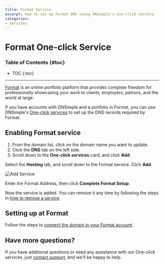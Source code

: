 ```yaml
---
title: Format Service
excerpt: How to set up Format DNS using DNSimple's one-click service.
categories:
- Services
---
```


# Format One-click Service

### Table of Contents {#toc}

* TOC
{:toc}

---

[Format](https://www.format.com) is an online portfolio platform that provides complete freedom for professionally showcasing your work to clients, employers, patrons, and the world at large. 

If you have accounts with DNSimple and a portfolio in Format, you can use DNSimple's [One-click services](/categories/services/) to set up the DNS records required by Format. 

## Enabling Format service

1. From the domain list, click on the domain name you want to update.
2. Click the **DNS** tab on the left side.
3. Scroll down to the **One-click services** card, and click **Add**.

<!--- needs screenshot -->

Select the **Hosting** tab, and scroll down to the Format service. Click **Add**.

![Add Service](/files/services-format.png)

Enter the Format Address, then click  **Complete Format Setup**.

<!--- needs screenshot -->

Now the service is added. You can remove it any time by following the steps in [how to remove a service](/articles/services/#removing-services).

## Setting up at Format

Follow the steps to [connect the domain in your Format account](https://help.format.com/hc/en-us/articles/32334520052755-Connect-your-Domain-com-custom-domain-name).

## Have more questions?

If you have additional questions or need any assistance with our One-click services, just [contact support](https://dnsimple.com/feedback), and we'll be happy to help.
